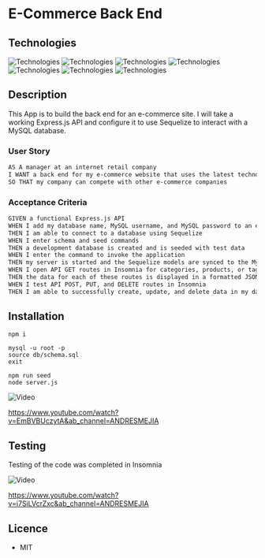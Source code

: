 # E-Commerce Back End

## Technologies
![Technologies](https://img.shields.io/badge/-Git-F05032?logo=Git&logoColor=white)
![Technologies](https://img.shields.io/badge/-JavaScript-007396?logo=JavaScript&logoColor=white)
![Technologies](https://img.shields.io/badge/-Node.js-339933?logo=Node.js&logoColor=white)
![Technologies](https://img.shields.io/badge/-npm-CB3837?logo=npm&logoColor=white)
![Technologies](https://img.shields.io/badge/-MySQL-4479A1?logo=MySQL&logoColor=white)
![Technologies](https://img.shields.io/badge/-Sequelize-000000?logo=&logoColor=white)
![Technologies](https://img.shields.io/badge/-Dotenv-FFFF00logo=&logoColor=white)


## Description 
This App is to build the back end for an e-commerce site. I will take a working Express.js API and configure it to use Sequelize to interact with a MySQL database.

### User Story
```md
AS A manager at an internet retail company
I WANT a back end for my e-commerce website that uses the latest technologies
SO THAT my company can compete with other e-commerce companies
```

### Acceptance Criteria 
```md
GIVEN a functional Express.js API
WHEN I add my database name, MySQL username, and MySQL password to an environment variable file
THEN I am able to connect to a database using Sequelize
WHEN I enter schema and seed commands
THEN a development database is created and is seeded with test data
WHEN I enter the command to invoke the application
THEN my server is started and the Sequelize models are synced to the MySQL database
WHEN I open API GET routes in Insomnia for categories, products, or tags
THEN the data for each of these routes is displayed in a formatted JSON
WHEN I test API POST, PUT, and DELETE routes in Insomnia
THEN I am able to successfully create, update, and delete data in my database
```

## Installation
```
npm i
```
```
mysql -u root -p
source db/schema.sql
exit 
```
```
npm run seed
node server.js
```

![Video](./Assets/Install.gif)

https://www.youtube.com/watch?v=EmBVBUczytA&ab_channel=ANDRESMEJIA

## Testing
Testing of the code was completed in Insomnia

![Video](./Assets/Insomnia.gif)

https://www.youtube.com/watch?v=i7SiLVcrZxc&ab_channel=ANDRESMEJIA

## Licence

- MIT


